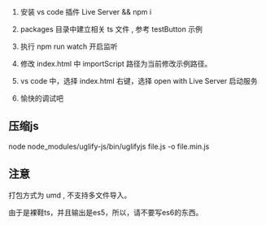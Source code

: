 1. 安装 vs code 插件 Live Server && npm i

2. packages 目录中建立相关 ts 文件 , 参考 testButton 示例

3. 执行 npm run watch 开启监听

4. 修改 index.html 中 importScript 路径为当前修改示例路径。

5. vs code 中，选择 index.html 右键，选择 open with Live Server 启动服务

6. 愉快的调试吧


## 压缩js

node node_modules/uglify-js/bin/uglifyjs file.js -o file.min.js

## 注意

打包方式为 umd , 不支持多文件导入。

由于是裸鞋ts，并且输出是es5，所以，请不要写es6的东西。